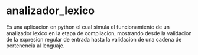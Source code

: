 analizador_lexico
=================

Es una aplicacion en python el cual simula el funcionamiento de un analizador lexico en la etapa de compilacion, mostrando desde la validacion de la expresion regular de entrada hasta la validacion de una cadena de pertenencia al lenguaje.
